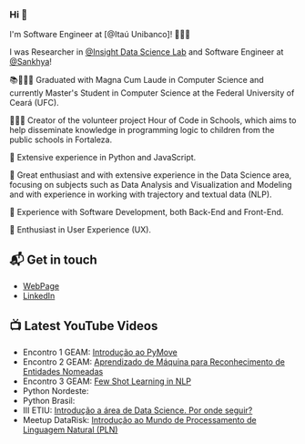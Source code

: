 ### Hi 🥰

I'm Software Engineer at [@Itaú Unibanco]! 👩🏻‍💻

I was Researcher in [@Insight Data Science Lab](https://insightlab.ufc.br/) and Software Engineer at [@Sankhya](https://www.sankhya.com.br/)! 

📚👩🏻‍🎓 Graduated with Magna Cum Laude in Computer Science and currently Master's Student in Computer Science at the Federal University of Ceará (UFC).

👩🏻‍🏫 Creator of the volunteer project Hour of Code in Schools, which aims to help disseminate knowledge in programming logic to children from the public schools in Fortaleza.

📌 Extensive experience in Python and JavaScript.

📌 Great enthusiast and with extensive experience in the Data Science area, focusing on subjects such as Data Analysis and Visualization and Modeling and with experience in working with trajectory and textual data (NLP).

📌 Experience with Software Development, both Back-End and Front-End. 

📌 Enthusiast in User Experience (UX).


## 📬 Get in touch

- [WebPage](https://andyfernandes.github.io/)
- [LinkedIn](https://www.linkedin.com/in/andreza-fernandes/)

## 📺 Latest YouTube Videos
- Encontro 1 GEAM: [Introdução ao PyMove](https://www.youtube.com/watch?v=XIxmXcFA0I4&t=2s)
- Encontro 2 GEAM: [Aprendizado de Máquina para Reconhecimento de Entidades Nomeadas](https://www.youtube.com/watch?v=_NKQCzuZbKc)
- Encontro 3 GEAM: [Few Shot Learning in NLP](https://www.youtube.com/watch?v=aS-6UX-0AGo)
- Python Nordeste:
- Python Brasil:
- III ETIU: [Introdução a área de Data Science. Por onde seguir?](https://youtu.be/LeSpYkyZbrg)
- Meetup DataRisk: [Introdução ao Mundo de Processamento de Linguagem Natural (PLN)](https://www.youtube.com/watch?v=kUQzXXNSu6Q&t=3s)

<!--
I'm Researcher and Developer 
**AndyFernandes/AndyFernandes** is a ✨ _special_ ✨ repository because its `README.md` (this file) appears on your GitHub profile.

Here are some ideas to get you started:

- 🔭 I’m currently working on ...
- 🌱 I’m currently learning ...
- 👯 I’m looking to collaborate on ...
- 🤔 I’m looking for help with ...
- 💬 Ask me about ...
- 📫 How to reach me: ...
- 😄 Pronouns: ...
- ⚡ Fun fact: ...
-->
